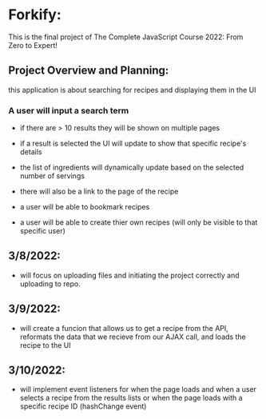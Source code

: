 # Forkify:

This is the final project of The Complete JavaScript Course 2022: From Zero to Expert!

## Project Overview and Planning:

this application is about searching for recipes and displaying them in the UI

### A user will input a search term

- if there are > 10 results they will be shown on multiple pages
- if a result is selected the UI will update to show that specific recipe's details
- the list of ingredients will dynamically update based on the selected number of servings
- there will also be a link to the page of the recipe

- a user will be able to bookmark recipes
- a user will be able to create thier own recipes (will only be visible to that specific user)

## 3/8/2022:

- will focus on uploading files and initiating the project correctly and uploading to repo.

## 3/9/2022:

- will create a funcion that allows us to get a recipe from the API, reformats the data that we recieve from our AJAX call, and loads the recipe to the UI

## 3/10/2022:

- will implement event listeners for when the page loads and when a user selects a recipe from the results lists or when the page loads with a specific recipe ID (hashChange event)
